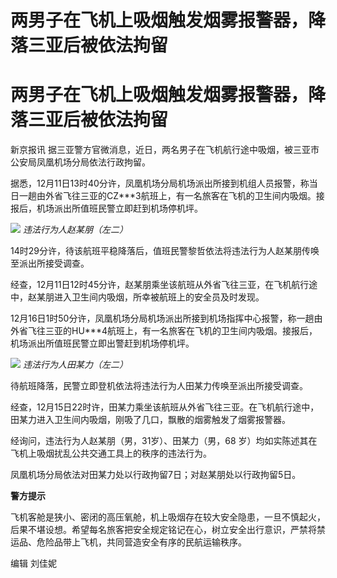 # 两男子在飞机上吸烟触发烟雾报警器，降落三亚后被依法拘留

# 两男子在飞机上吸烟触发烟雾报警器，降落三亚后被依法拘留

新京报讯 据三亚警方官微消息，近日，两名男子在飞机航行途中吸烟，被三亚市公安局凤凰机场分局依法行政拘留。

据悉，12月11日13时40分许，凤凰机场分局机场派出所接到机组人员报警，称当日一趟由外省飞往三亚的CZ***3航班上，有一名旅客在飞机的卫生间内吸烟。接报后，机场派出所值班民警立即赶到机场停机坪。

![](https://inews.gtimg.com/om_bt/OmjxQ_nAR9lUFigndr_X7a5XfKKWuxZFBG8XFHPJIHlGMAA/1000)
_违法行为人赵某朋（左二）_

14时29分许，待该航班平稳降落后，值班民警黎哲依法将违法行为人赵某朋传唤至派出所接受调查。

经查，12月11日12时45分许，赵某朋乘坐该航班从外省飞往三亚，在飞机航行途中，赵某朋进入卫生间内吸烟，所幸被航班上的安全员及时发现。

12月16日1时50分许，凤凰机场分局机场派出所接到机场指挥中心报警，称一趟由外省飞往三亚的HU***4航班上，有一名旅客在飞机的卫生间内吸烟。接报后，机场派出所值班民警立即出警赶到机场停机坪。

![](https://inews.gtimg.com/om_bt/OsSHKUkaOVXakHx_UkhLZct0b0IM1LuqPFoO1VSBvGMLcAA/1000)
_违法行为人田某力（左二）_

待航班降落，民警立即登机依法将违法行为人田某力传唤至派出所接受调查。

经查，12月15日22时许，田某力乘坐该航班从外省飞往三亚。在飞机航行途中，田某力进入卫生间内吸烟，刚吸了几口，飘散的烟雾触发了烟雾报警器。

经询问，违法行为人赵某朋（男，31岁）、田某力（男，68 岁）均如实陈述其在飞机上吸烟扰乱公共交通工具上的秩序的违法行为。

凤凰机场分局依法对田某力处以行政拘留7日；对赵某朋处以行政拘留5日。

**警方提示**

飞机客舱是狭小、密闭的高压氧舱，机上吸烟存在较大安全隐患，一旦不慎起火，后果不堪设想。希望每名旅客把安全规定铭记在心，树立安全出行意识，严禁将禁运品、危险品带上飞机，共同营造安全有序的民航运输秩序。

编辑 刘佳妮

